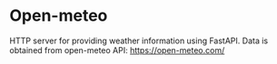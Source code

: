 # Open-meteo
HTTP server for providing weather information using FastAPI. Data is obtained from open-meteo API: https://open-meteo.com/
